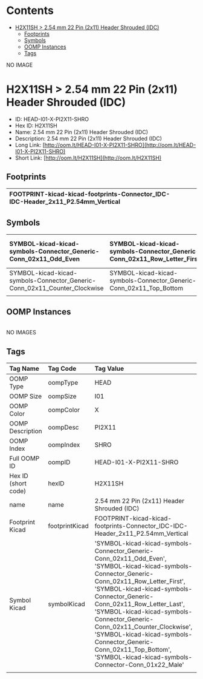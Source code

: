 



Contents
========

* [H2X11SH > 2.54 mm 22 Pin (2x11) Header Shrouded (IDC)](#h2x11sh--254-mm-22-pin-2x11-header-shrouded-idc)
	* [Footprints](#footprints)
	* [Symbols](#symbols)
	* [OOMP Instances](#oomp-instances)
	* [Tags](#tags)
  
NO IMAGE  
# H2X11SH > 2.54 mm 22 Pin (2x11) Header Shrouded (IDC)

- ID: HEAD-I01-X-PI2X11-SHRO
- Hex ID: H2X11SH
- Name: 2.54 mm 22 Pin (2x11) Header Shrouded (IDC)
- Description: 2.54 mm 22 Pin (2x11) Header Shrouded (IDC)
- Long Link: [http://oom.lt/HEAD-I01-X-PI2X11-SHRO](http://oom.lt/HEAD-I01-X-PI2X11-SHRO)
- Short Link: [http://oom.lt/H2X11SH](http://oom.lt/H2X11SH)

## Footprints
  

|![]()<br>FOOTPRINT-kicad-kicad-footprints-Connector_IDC-IDC-Header_2x11_P2.54mm_Vertical|||
| :--- | :--- | :--- |

## Symbols
  

|![]()<br>SYMBOL-kicad-kicad-symbols-Connector_Generic-Conn_02x11_Odd_Even|![]()<br>SYMBOL-kicad-kicad-symbols-Connector_Generic-Conn_02x11_Row_Letter_First|![]()<br>SYMBOL-kicad-kicad-symbols-Connector_Generic-Conn_02x11_Row_Letter_Last|
| :--- | :--- | :--- |
|![]()<br>SYMBOL-kicad-kicad-symbols-Connector_Generic-Conn_02x11_Counter_Clockwise|![]()<br>SYMBOL-kicad-kicad-symbols-Connector_Generic-Conn_02x11_Top_Bottom|![]()<br>SYMBOL-kicad-kicad-symbols-Connector-Conn_01x22_Male|
||||

## OOMP Instances
  

||||
| :--- | :--- | :--- |
  
NO IMAGES  
## Tags
  

|Tag Name|Tag Code|Tag Value|
| :--- | :--- | :--- |
|OOMP Type|oompType|HEAD|
|OOMP Size|oompSize|I01|
|OOMP Color|oompColor|X|
|OOMP Description|oompDesc|PI2X11|
|OOMP Index|oompIndex|SHRO|
|Full OOMP ID|oompID|HEAD-I01-X-PI2X11-SHRO|
|Hex ID (short code)|hexID|H2X11SH|
|name|name|2.54 mm 22 Pin (2x11) Header Shrouded (IDC)|
|Footprint Kicad|footprintKicad|FOOTPRINT-kicad-kicad-footprints-Connector_IDC-IDC-Header_2x11_P2.54mm_Vertical|
|Symbol Kicad|symbolKicad|'SYMBOL-kicad-kicad-symbols-Connector_Generic-Conn_02x11_Odd_Even', 'SYMBOL-kicad-kicad-symbols-Connector_Generic-Conn_02x11_Row_Letter_First', 'SYMBOL-kicad-kicad-symbols-Connector_Generic-Conn_02x11_Row_Letter_Last', 'SYMBOL-kicad-kicad-symbols-Connector_Generic-Conn_02x11_Counter_Clockwise', 'SYMBOL-kicad-kicad-symbols-Connector_Generic-Conn_02x11_Top_Bottom', 'SYMBOL-kicad-kicad-symbols-Connector-Conn_01x22_Male'|
||||
